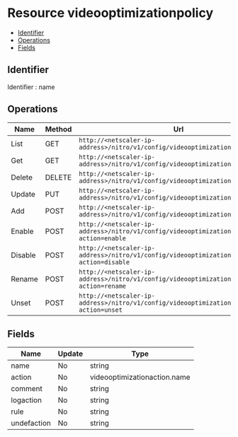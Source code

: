 # Resource videooptimizationpolicy

- [Identifier](#identifier)
- [Operations](#operations)
- [Fields](#fields)

## Identifier

Identifier : name

## Operations

| Name | Method | Url |
|----|----|----|
| List | GET | `http://<netscaler-ip-address>/nitro/v1/config/videooptimizationpolicy` |
| Get | GET | `http://<netscaler-ip-address>/nitro/v1/config/videooptimizationpolicy/<name>` |
| Delete | DELETE | `http://<netscaler-ip-address>/nitro/v1/config/videooptimizationpolicy/<name>` |
| Update | PUT | `http://<netscaler-ip-address>/nitro/v1/config/videooptimizationpolicy` |
| Add | POST | `http://<netscaler-ip-address>/nitro/v1/config/videooptimizationpolicy` |
| Enable | POST | `http://<netscaler-ip-address>/nitro/v1/config/videooptimizationpolicy?action=enable` |
| Disable | POST | `http://<netscaler-ip-address>/nitro/v1/config/videooptimizationpolicy?action=disable` |
| Rename | POST | `http://<netscaler-ip-address>/nitro/v1/config/videooptimizationpolicy?action=rename` |
| Unset | POST | `http://<netscaler-ip-address>/nitro/v1/config/videooptimizationpolicy?action=unset` |

## Fields

| Name | Update | Type |
|----|----|----|
| name | No | string |
| action | No | videooptimizationaction.name |
| comment | No | string |
| logaction | No | string |
| rule | No | string |
| undefaction | No | string |

